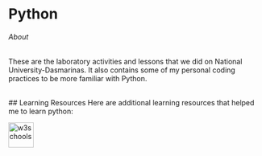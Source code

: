 # Python
###### About
These are the laboratory activities and lessons that we did on National University-Dasmarinas. It also contains some of my personal coding practices to be more familiar with Python.

<br/>
## Learning Resources
Here are additional learning resources that helped me to learn python:
<p align="left">
  <a href = "https://www.w3schools.com">
    <img src = "https://encrypted-tbn0.gstatic.com/images?q=tbn:ANd9GcRq_fjRVJLHlGB9w7R5zuvuciwZ9zwgGN6-oQ&s" alt ="w3schools" width ="50" height = "50">
  </a>
</p>
